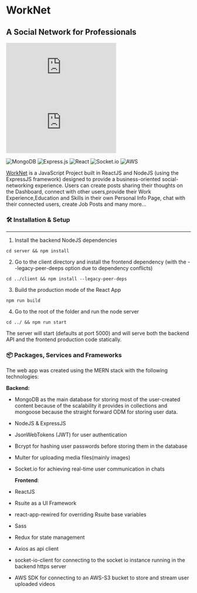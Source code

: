 # WorkNet

## A Social Network for Professionals

[![GitHub license](https://badgen.net/github/license/Naereen/Strapdown.js)](https://github.com/Naereen/StrapDown.js/blob/master/LICENSE)[![Latest release](https://badgen.net/github/release/Naereen/Strapdown.js)](https://github.com/Naereen/Strapdown.js/releases)

![MongoDB](https://img.shields.io/badge/MongoDB-%234ea94b.svg?style=for-the-badge&logo=mongodb&logoColor=white) ![Express.js](https://img.shields.io/badge/express.js-%23404d59.svg?style=for-the-badge&logo=express&logoColor=%2361DAFB) ![React](https://img.shields.io/badge/react-%2320232a.svg?style=for-the-badge&logo=react&logoColor=%2361DAFB) ![Socket.io](https://img.shields.io/badge/Socket.io-black?style=for-the-badge&logo=socket.io&badgeColor=010101) ![AWS](https://img.shields.io/badge/AWS-%23FF9900.svg?style=for-the-badge&logo=amazon-aws&logoColor=white)

[WorkNet](https://michaelvol-worknet.herokuapp.com/) is a JavaScript Project built in ReactJS and NodeJS (using the ExpressJS framework) designed to provide a business-oriented social-networking experience. Users can create posts sharing their thoughts on the Dashboard, connect with other users,provide their Work Experience,Education and Skills in their own Personal Info Page, chat with their connected users, create Job Posts and many more...

### :hammer_and_wrench: Installation & Setup

---

1. Install the backend NodeJS dependencies

```[bash]
cd server && npm install
```

2. Go to the client directory and install the frontend dependency (with the --legacy-peer-deeps option due to dependency conflicts)

```[bash]
cd ../client && npm install --legacy-peer-deps
```

3. Build the production mode of the React App

```[bash]
npm run build
```

4. Go to the root of the folder and run the node server

```[bash]
cd ../ && npm run start
```

The server will start (defaults at port 5000) and will serve both the backend API and the frontend production code statically.

### :package: Packages, Services and Frameworks

The web app was created using the MERN stack with the following technologies:

**Backend:**

-   MongoDB as the main database for storing most of the user-created content because of the scalability it provides in collections and mongoose because the straight forward ODM for storing user data.
-   NodeJS & ExpressJS
-   JsonWebTokens (JWT) for user authentication
-   Bcrypt for hashing user passwords before storing them in the database
-   Multer for uploading media files(mainly images)
-   Socket.io for achieving real-time user communication in chats

    **Frontend**:

-   ReactJS
-   Rsuite as a UI Framework
-   react-app-rewired for overriding Rsuite base variables
-   Sass
-   Redux for state management
-   Axios as api client
-   socket-io-client for connecting to the socket io instance running in the backend https server
-   AWS SDK for connecting to an AWS-S3 bucket to store and stream user uploaded videos
